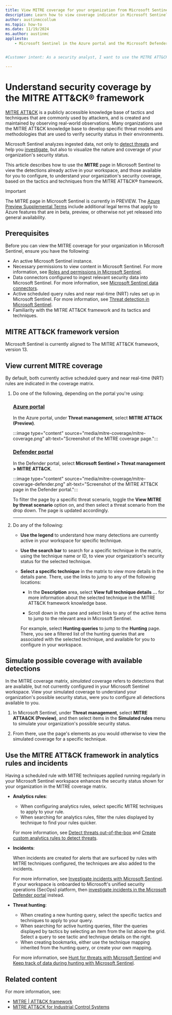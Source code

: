 ```yaml
---
title: View MITRE coverage for your organization from Microsoft Sentinel | Microsoft Docs
description: Learn how to view coverage indicator in Microsoft Sentinel for MITRE tactics that are currently covered, and available to configure, for your organization.
author: austinmccollum
ms.topic: how-to
ms.date: 11/19/2024
ms.author: austinmc
appliesto:
    - Microsoft Sentinel in the Azure portal and the Microsoft Defender portal


#Customer intent: As a security analyst, I want to use the MITRE ATT&CK framework in Microsoft Sentinel so that I can assess and enhance my organization's threat detection and response capabilities.

---
```


# Understand security coverage by the MITRE ATT&CK® framework

[MITRE ATT&CK](https://attack.mitre.org/#) is a publicly accessible knowledge base of tactics and techniques that are commonly used by attackers, and is created and maintained by observing real-world observations. Many organizations use the MITRE ATT&CK knowledge base to develop specific threat models and methodologies that are used to verify security status in their environments.

Microsoft Sentinel analyzes ingested data, not only to [detect threats](detect-threats-built-in.md) and help you [investigate](investigate-cases.md), but also to visualize the nature and coverage of your organization's security status.

This article describes how to use the **MITRE** page in Microsoft Sentinel to view the detections already active in your workspace, and those available for you to configure, to understand your organization's security coverage, based on the tactics and techniques from the MITRE ATT&CK® framework.

> [!IMPORTANT]
> The MITRE page in Microsoft Sentinel is currently in PREVIEW. The [Azure Preview Supplemental Terms](https://azure.microsoft.com/support/legal/preview-supplemental-terms/) include additional legal terms that apply to Azure features that are in beta, preview, or otherwise not yet released into general availability.

## Prerequisites

Before you can view the MITRE coverage for your organization in Microsoft Sentinel, ensure you have the following:

- An active Microsoft Sentinel instance.
- Necessary permissions to view content in Microsoft Sentinel. For more information, see [Roles and permissions in Microsoft Sentinel](roles.md).
- Data connectors configured to ingest relevant security data into Microsoft Sentinel. For more information, see [Microsoft Sentinel data connectors](connect-data-sources.md).
- Active scheduled query rules and near real-time (NRT) rules set up in Microsoft Sentinel. For more information, see [Threat detection in Microsoft Sentinel](threat-detection.md).
- Familiarity with the MITRE ATT&CK framework and its tactics and techniques.

## MITRE ATT&CK framework version

Microsoft Sentinel is currently aligned to The MITRE ATT&CK framework, version 13.

##  View current MITRE coverage

By default, both currently active scheduled query and near real-time (NRT) rules are indicated in the coverage matrix.

1. Do one of the following, depending on the portal you're using:
 
    ### [Azure portal](#tab/azure-portal)

    In the Azure portal, under **Threat management**, select **MITRE ATT&CK (Preview)**.

    :::image type="content" source="media/mitre-coverage/mitre-coverage.png" alt-text="Screenshot of the MITRE coverage page.":::

    ### [Defender portal](#tab/defender-portal)

    In the Defender portal, select **Microsoft Sentinel > Threat management > MITRE ATT&CK**.

    :::image type="content" source="media/mitre-coverage/mitre-coverage-defender.png" alt-text="Screenshot of the MITRE ATT&CK page in the Defender portal.":::

    To filter the page by a specific threat scenario, toggle the **View MITRE by threat scenario** option on, and then select a threat scenario from the drop down. The page is updated accordingly.

    ---

1. Do any of the following:

    - **Use the legend** to understand how many detections are currently active in your workspace for specific technique.

    - **Use the search bar** to search for a specific technique in the matrix, using the technique name or ID, to view your organization's security status for the selected technique.

    - **Select a specific technique** in the matrix to view more details in the details pane. There, use the links to jump to any of the following locations:

        - In the **Description** area, select **View full technique details ...** for more information about the selected technique in the MITRE ATT&CK framework knowledge base.

        - Scroll down in the pane and select links to any of the active items to jump to the relevant area in Microsoft Sentinel.

        For example, select **Hunting queries** to jump to the **Hunting** page. There, you see a filtered list of the hunting queries that are associated with the selected technique, and available for you to configure in your workspace.

## Simulate possible coverage with available detections

In the MITRE coverage matrix, *simulated* coverage refers to detections that are available, but not currently configured in your Microsoft Sentinel workspace. View your simulated coverage to understand your organization's possible security status, were you to configure all detections available to you.

1. In Microsoft Sentinel, under **Threat management**, select **MITRE ATTA&CK (Preview)**, and then select items in the **Simulated rules** menu to simulate your organization's possible security status.

1. From there, use the page's elements as you would otherwise to view the simulated coverage for a specific technique.

## Use the MITRE ATT&CK framework in analytics rules and incidents

Having a scheduled rule with MITRE techniques applied running regularly in your Microsoft Sentinel workspace enhances the security status shown for your organization in the MITRE coverage matrix.

- **Analytics rules**:

    - When configuring analytics rules, select specific MITRE techniques to apply to your rule.
    - When searching for analytics rules, filter the rules displayed by technique to find your rules quicker.

    For more information, see [Detect threats out-of-the-box](detect-threats-built-in.md) and [Create custom analytics rules to detect threats](detect-threats-custom.md).

- **Incidents**:

    When incidents are created for alerts that are surfaced by rules with MITRE techniques configured, the techniques are also added to the incidents.

    For more information, see [Investigate incidents with Microsoft Sentinel](investigate-cases.md). If your workspace is onboarded to Microsoft's unified security operations (SecOps) platform, then [investigate incidents in the Microsoft Defender portal](/defender-xdr/investigate-incidents) instead.

- **Threat hunting**:

    - When creating a new hunting query, select the specific tactics and techniques to apply to your query.
    - When searching for active hunting queries, filter the queries displayed by tactics by selecting an item from the list above the grid. Select a query to see tactic and technique details on the right.
    - When creating bookmarks, either use the technique mapping inherited from the hunting query, or create your own mapping.

    For more information, see [Hunt for threats with Microsoft Sentinel](hunting.md) and [Keep track of data during hunting with Microsoft Sentinel](bookmarks.md).

## Related content

For more information, see:

- [MITRE | ATT&CK framework](https://attack.mitre.org/)
- [MITRE ATT&CK for Industrial Control Systems](https://www.mitre.org/news-insights/news-release/mitre-releases-framework-cyber-attacks-industrial-control-systems)
